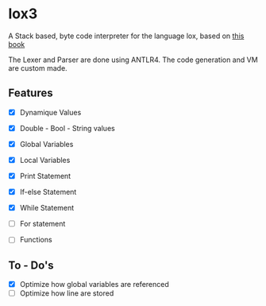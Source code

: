# lox3

A Stack based, byte code interpreter for the language lox, based on [this book](https://craftinginterpreters.com/)

The Lexer and Parser are done using ANTLR4.
The code generation and VM are custom made.

## Features

- [x] Dynamique Values
- [x] Double - Bool - String values
- [x] Global Variables
- [x] Local Variables
- [x] Print Statement
- [x] If-else Statement
- [x] While Statement
- [ ] For statement
- [ ] Functions


## To - Do's
- [x] Optimize how global variables are referenced
- [ ] Optimize how line are stored
